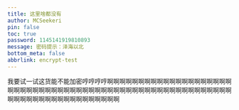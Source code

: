 ```yaml
---
title: 这里啥都没有
author: MCSeekeri
pin: false
toc: true
password: 1145141919810893
message: 密码提示：泽海以北
bottom_meta: false
abbrlink: encrypt-test
---
```

我要试一试这货能不能加密哼哼哼哼啊啊啊啊啊啊啊啊啊啊啊啊啊啊啊啊啊啊啊啊啊啊啊啊啊啊啊啊啊啊啊啊啊啊啊啊啊啊啊啊啊啊啊啊啊啊啊啊啊啊啊啊啊啊啊啊啊啊啊啊啊啊啊啊啊啊啊啊啊啊啊啊啊啊